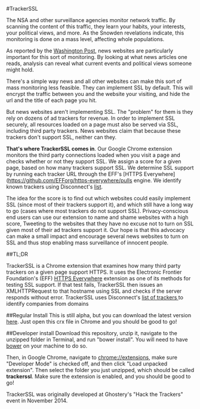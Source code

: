 #TrackerSSL

The NSA and other surveillance agencies monitor network traffic. By scanning the content of this traffic, they learn your habits, your interests, your political views, and more. As the Snowden revelations indicate, this monitoring is done on a mass level, affecting whole populations.

As reported by the [Washington Post](http://www.washingtonpost.com/blogs/the-switch/wp/2013/12/11/news-sites-could-protect-your-privacy-with-encryption-heres-why-they-probably-wont/), news websites are particularly important for this sort of monitoring. By looking at what news articles one reads, analysis can reveal what current events and political views someone might hold.

There's a simple way news and all other websites can make this sort of mass monitoring less feasible. They can implement SSL by default. This will encrypt the traffic between you and the website your visiting, and hide the url and the title of each page you hit.

But news websites aren't implementing SSL. The "problem" for them is they rely on dozens of ad trackers for revenue. In order to implement SSL securely, all resources loaded on a page must also be served via SSL, including third party trackers. News websites claim that because these trackers don't support SSL, neither can they.

**That's where TrackerSSL comes in**. Our Google Chrome extension monitors the third party connections loaded when you visit a page and checks whether or not they support SSL. We assign a score for a given page, based on how many trackers support SSL. We determine SSL support by running each tracker URL through the EFF's [HTTPS Everywhere](https://github.com/EFForg/https-everywhere/pulls engine. We identify known trackers using Disconnect's [list]((https://services.disconnect.me/disconnect.json)).

The idea for the score is to find out which websites could easily implement SSL (since most of their trackers support it), and which still have a long way to go (cases where most trackers do not support SSL). Privacy-conscious end users can use our extension to name and shame websites with a high score, Tweeting to the websites that they have no excuse not to turn on SSL given most of their ad trackers support it. Our hope is that this advocacy can make a small impact and encourage several news websites to turn on SSL and thus stop enabling mass surveillance of innocent people.

##TL;DR

TrackerSSL is a Chrome extension that examines how many third party trackers on a given page support HTTPS. It uses the Electronic Frontier Foundation's (EFF) [HTTPS Everywhere](https://github.com/EFForg/https-everywhere/pulls) extension as one of its methods for testing SSL support. If that test fails, TrackerSSL then issues an XMLHTTPRequest to that hostname using SSL and checks if the server responds without error. TrackerSSL uses Disconnect's [list of trackers ](https://services.disconnect.me/disconnect.json) to identify companies from domains

##Regular Install
This is still alpha, but you can download the latest version [here](https://github.com/andrewhilts/trackerssl/blob/master/trackerssl.crx?raw=true). Just open this crx file in Chrome and you should be good to go!

##Developer install
Download this repository, unzip it, navigate to the unzipped folder in Terminal, and run "bower install". You will need to have [bower](http://bower.io) on your machine to do so.

Then, in Google Chrome, navigate to [chrome://extensions](chrome://extensions), make sure "Developer Mode" is checked off, and then click "Load unpacked extension". Then select the folder you just unzipped, which should be called **trackerssl**. Make sure the extension is enabled, and you should be good to go!

TrackerSSL was originally developed at Ghostery's "Hack the Trackers" event in November 2014.
